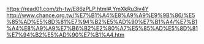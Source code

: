 https://read01.com/zh-tw/E86zPLP.html#.YmXkRu3iv4Y
http://www.chance.org.tw/%E7%B1%A4%E8%A9%A9%E9%9B%86/%E5%85%AD%E5%8D%81%E7%94%B2%E5%AD%90%E7%B1%A4/%E7%B1%A4%E8%A9%A9%E7%B6%B2%E2%80%A7%E5%85%AD%E5%8D%81%E7%94%B2%E5%AD%90%E7%B1%A4.htm